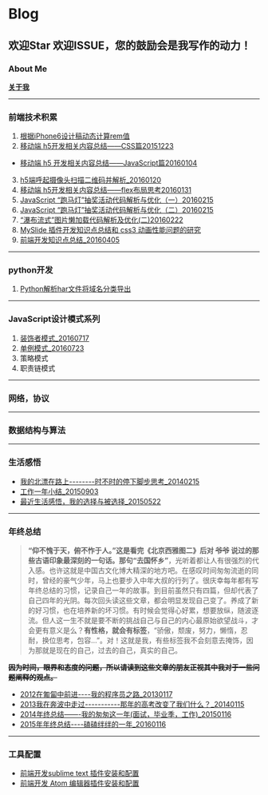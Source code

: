 # Blog

## **欢迎Star 欢迎ISSUE，您的鼓励会是我写作的动力！**


### **About Me**
**[关于我](https://github.com/zhiqiang21/blog/issues/14)**

----
### **前端技术积累**
1. [根据iPhone6设计稿动态计算rem值](https://github.com/zhiqiang21/blog/issues/1)
2. [移动端 h5开发相关内容总结——CSS篇20151223](https://github.com/zhiqiang21/blog/issues/2)
- [移动端 h5 开发相关内容总结——JavaScript篇20160104](https://github.com/zhiqiang21/blog/issues/3)
3. [h5端呼起摄像头扫描二维码并解析_20160120](https://github.com/zhiqiang21/blog/issues/4)
4. [移动端 h5开发相关内容总结——flex布局思考20160131](https://github.com/zhiqiang21/blog/issues/5)
5. [JavaScript “跑马灯”抽奖活动代码解析与优化（一）20160215](https://github.com/zhiqiang21/blog/issues/6)
6. [JavaScript “跑马灯”抽奖活动代码解析与优化（二）20160215](https://github.com/zhiqiang21/blog/issues/7)
7. [“瀑布流式”图片懒加载代码解析及优化(二)20160222](https://github.com/zhiqiang21/blog/issues/11)
8. [MySlide 插件开发知识点总结和 css3 动画性能问题的研究](https://github.com/zhiqiang21/blog/issues/12)
9. [前端开发知识点总结_20160405](https://github.com/zhiqiang21/blog/issues/13)

----
### **python开发**

1. [Python解析har文件将域名分类导出](https://github.com/zhiqiang21/blog/issues/16)

----
### **JavaScript设计模式系列**

1. [装饰者模式_20160717](https://github.com/zhiqiang21/blog/issues/17)
2. [单例模式_20160723](https://github.com/zhiqiang21/blog/issues/18)
3. 策略模式
4. 职责链模式

----
### **网络，协议**

----

### **数据结构与算法**

----

### **生活感悟**
- [我的北漂在路上--------时不时的停下脚步思考_20140215](http://blog.csdn.net/yisuowushinian/article/details/19244625)
- [工作一年小结\_20150903](https://github.com/zhiqiang21/blog/issues/8)
- [最近生活感悟，我的选择与被选择_20150522](http://blog.csdn.net/yisuowushinian/article/details/45912683)


----

### **年终总结**

>**“仰不愧于天，俯不怍于人。”**这是看完《北京西雅图二》后对 ~~爷爷~~ 说过的那些古语印象最深刻的一句话。那句**“去国怀乡”**，光听着都让人有很强烈的代入感。也许这就是中国古文化博大精深的地方吧。在感叹时间匆匆流逝的同时，曾经的豪气少年，马上也要步入中年大叔的行列了。很庆幸每年都有写年终总结的习惯，记录自己一年的故事。到目前虽然只有四篇，但却代表了自己四年的光阴。每次回头读这些文章，都会明显发现自己变了。养成了新的好习惯，也在培养新的坏习惯。有时候会觉得心好累，想要放纵，随波逐流。但人这一生不就是要不断的挑战自己与自己的内心最原始欲望战斗，才会更有意义是么？**有性格，就会有标签**，“骄傲，颓废，努力，懒惰，忍耐，换位思考，包容...”。对！这就是我，有些标签我不会刻意去掩饰，因为那就是现在的自己，过去的自己，真实的自己。

~~**因为时间，眼界和态度的问题，所以请读到这些文章的朋友正视其中我对于一些问题阐释的观点。**~~


- [2012在匍匐中前进----我的程序员之路_20130117](http://blog.csdn.net/yisuowushinian/article/details/8515109)
- [2013我在奔波中走过-----------那年的高考改变了我们什么？_20140115](http://blog.csdn.net/yisuowushinian/article/details/17887667)
- [2014年终总结——-我的匆匆这一年(面试，毕业季，工作)_20150116](http://blog.csdn.net/yisuowushinian/article/details/43131761)
- [2015年年终总结----磕磕绊绊的一年_20160116](https://github.com/zhiqiang21/blog/issues/9)

----

### **工具配置**
- [前端开发sublime text 插件安装和配置](https://github.com/zhiqiang21/blog/issues/10)
- [前端开发 Atom 编辑器插件安装和配置](https://github.com/zhiqiang21/MyToolsConfig/issues/1)
